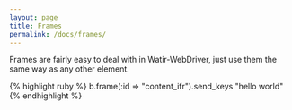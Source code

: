 ```yaml
---
layout: page
title: Frames
permalink: /docs/frames/
---
```


Frames are fairly easy to deal with in Watir-WebDriver, just use them the same way as any other element.

{% highlight ruby %}
b.frame(:id => "content_ifr").send_keys "hello world"
{% endhighlight %}

